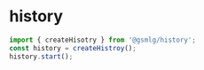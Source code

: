 # history

``` javascript
import { createHisotry } from '@gsmlg/history';
const history = createHistroy();
history.start();

```


